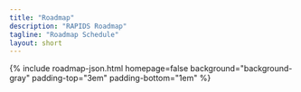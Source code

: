 ```yaml
---
title: "Roadmap"
description: "RAPIDS Roadmap"
tagline: "Roadmap Schedule"
layout: short
---
```


{% include roadmap-json.html
    homepage=false
    background="background-gray"
    padding-top="3em" padding-bottom="1em"
%}
